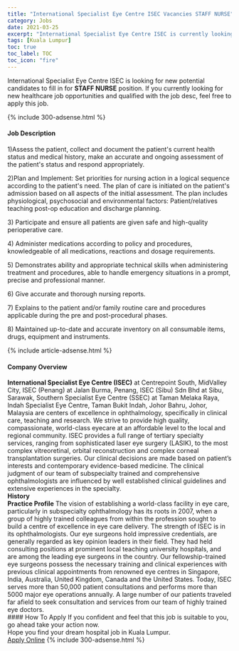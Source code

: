 ```yaml
---
title: "International Specialist Eye Centre ISEC Vacancies STAFF NURSE" 
category: Jobs 
date: 2021-03-25 
excerpt: "International Specialist Eye Centre ISEC is currently looking for suitable person to fill in the STAFF NURSE which positioned at Kuala Lumpur" 
tags: [Kuala Lumpur] 
toc: true 
toc_label: TOC 
toc_icon: "fire" 
--- 
```


<p>International Specialist Eye Centre ISEC is looking for new potential candidates to fill in for <b>STAFF NURSE</b> position. If you currently looking for new healthcare job opportunities and qualified with the job desc, feel free to apply this job.
</p>{% include 300-adsense.html %} 
<div><div><h4>Job Description</h4></div><div><div><span><div><p>1)Assess the patient, collect and document the patient's current health status and medical history, make an accurate and ongoing assessment of the patient's status and respond appropriately.</p><p>2)Plan and Implement: Set priorities for nursing action in a logical sequence according to the patient's need. The plan of care is initiated on the patient's admission based on all aspects of the initial assessment. The plan includes physiological, psychosocial and environmental factors: Patient/relatives teaching post-op education and discharge planning.</p><p>3) Participate and ensure all patients are given safe and high-quality perioperative care.</p><p>4) Administer medications according to policy and procedures, knowledgeable of all medications, reactions and dosage requirements.</p><p>5) Demonstrates ability and appropriate technical skills when administering treatment and procedures, able to handle emergency situations in a prompt, precise and professional manner.</p><p>6) Give accurate and thorough nursing reports.</p><p>7) Explains to the patient and/or family routine care and procedures applicable during the pre and post-procedural phases.</p><p>8) Maintained up-to-date and accurate inventory on all consumable items, drugs, equipment and instruments.</p></div></span></div></div></div> 
{% include article-adsense.html %} 
<div><div><h4>Company Overview</h4></div><div><div><span><div><div>
<div><strong>International Specialist Eye Centre (ISEC)</strong> at Centrepoint South,&#160;MidValley City, ISEC (Penang) at Jalan Burma, Penang, ISEC (Sibu) Sdn Bhd at Sibu, Sarawak, Southern Specialist Eye Centre (SSEC) at Taman Melaka Raya, Indah Specialist Eye Centre, Taman Bukit Indah, Johor Bahru, Johor, Malaysia are centers of excellence in ophthalmology, specifically in clinical care, teaching and research. We strive to provide high quality, compassionate, world-class eyecare at an affordable level to the local and regional community. ISEC provides a full range of tertiary specialty services, ranging from sophisticated laser eye surgery (LASIK), to the most complex vitreoretinal, orbital reconstruction and complex corneal transplantation surgeries. Our clinical decisions are made based on patient&#8217;s interests and contemporary evidence-based medicine. The clinical judgment of our team of subspecialty trained and comprehensive ophthalmologists are influenced by well established clinical guidelines and extensive experiences in the specialty.</div>
</div>
<div><strong>History</strong></div>
<div>
<div><strong>Practice Profile</strong> The vision of establishing a world-class facility in eye care, particularly in subspecialty ophthalmology has its roots in 2007, when a group of highly trained colleagues from within the profession sought to build a centre of excellence in eye care delivery. The strength of ISEC is in its ophthalmologists. Our eye surgeons hold impressive credentials, are generally regarded as key opinion leaders in their field. They had held consulting positions at prominent local teaching university hospitals, and are among the leading eye surgeons in the country. Our fellowship-trained eye surgeons possess the necessary training and clinical experiences with previous clinical appointments from renowned eye centres in Singapore, India, Australia, United Kingdom, Canada and the United States. Today, ISEC serves more than 50,000 patient consultations and performs more than 5000 major eye operations annually. A large number of our patients traveled far afield to seek consultation and services from our team of highly trained eye doctors.</div>
</div></div></span></div></div></div> 
#### How To Apply 
If you confident and feel that this job is suitable to you, go ahead take your action now. <br/> 
Hope you find your dream hospital job in Kuala Lumpur. <br/> 
<a href="https://www.jobstreet.com.my/en/job/staff-nurse-4516361?jobId=jobstreet-my-job-4516361" class="btn btn--warning" target="_blank" rel="nofollow noopenner">Apply Online</a> 
{% include 300-adsense.html %} 